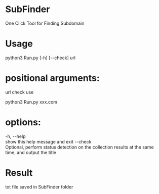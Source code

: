 # SubFinder
One Click Tool for Finding Subdomain 

# Usage

python3 Run.py [-h] [--check] url

# positional arguments:
  url check use         
  
  python3 Run.py xxx.com

# options:
  -h, --help  
  show this help message and
              exit
  --check     
  Optional, perform status
              detection on the
              collection results at the
              same time, and output the
              title

# Result

txt file saved in SubFinder folder 
